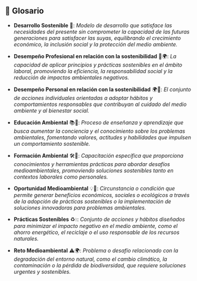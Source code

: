 ## 📘 Glosario

- **Desarrollo Sostenible** 🌱: _Modelo de desarrollo que satisface las necesidades del presente sin comprometer la capacidad de las futuras generaciones para satisfacer las suyas, equilibrando el crecimiento económico, la inclusión social y la protección del medio ambiente._
  
- **Desempeño Profesional en relación con la sostenibilidad** 💼🌍: _La capacidad de aplicar principios y prácticas sostenibles en el ámbito laboral, promoviendo la eficiencia, la responsabilidad social y la reducción de impactos ambientales negativos._
  
- **Desempeño Personal en relación con la sostenibilidad** 🌍💚: _El conjunto de acciones individuales orientadas a adoptar hábitos y comportamientos responsables que contribuyan al cuidado del medio ambiente y al bienestar social._
  
- **Educación Ambiental** 📚🌳: _Proceso de enseñanza y aprendizaje que busca aumentar la conciencia y el conocimiento sobre los problemas ambientales, fomentando valores, actitudes y habilidades que impulsen un comportamiento sostenible._
  
- **Formación Ambiental** 🛠️🌱: _Capacitación específica que proporciona conocimientos y herramientas prácticas para abordar desafíos medioambientales, promoviendo soluciones sostenibles tanto en contextos laborales como personales._
  
- **Oportunidad Medioambiental** 💡🌿: _Circunstancia o condición que permite generar beneficios económicos, sociales o ecológicos a través de la adopción de prácticas sostenibles o la implementación de soluciones innovadoras para problemas ambientales._
  
- **Prácticas Sostenibles** ♻️💧: _Conjunto de acciones y hábitos diseñados para minimizar el impacto negativo en el medio ambiente, como el ahorro energético, el reciclaje o el uso responsable de los recursos naturales._
  
- **Reto Medioambiental** ⚠️🌍: _Problema o desafío relacionado con la degradación del entorno natural, como el cambio climático, la contaminación o la pérdida de biodiversidad, que requiere soluciones urgentes y sostenibles._

